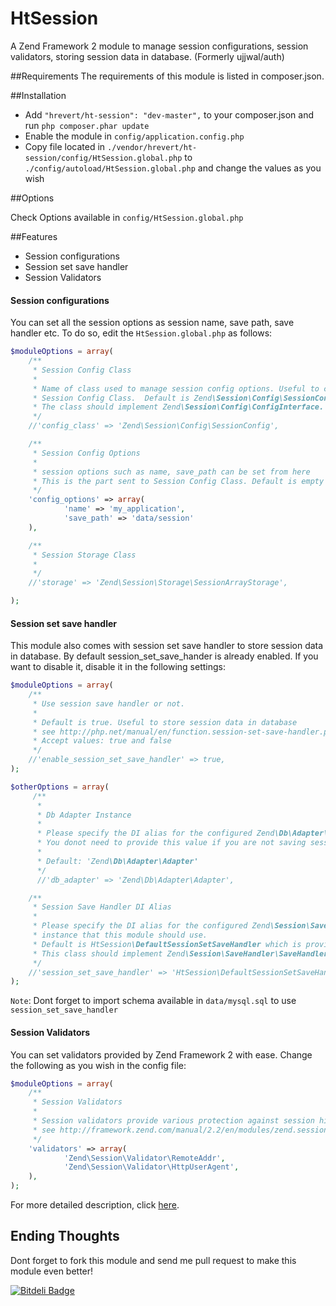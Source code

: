 HtSession
=========

A Zend Framework 2 module to manage session configurations, session validators, storing session data in database. (Formerly ujjwal/auth)

##Requirements
The requirements of this module is listed in composer.json.
 
##Installation
* Add `"hrevert/ht-session": "dev-master",` to your composer.json and run `php composer.phar update`
* Enable the module in `config/application.config.php`
* Copy file located in `./vendor/hrevert/ht-session/config/HtSession.global.php` to `./config/autoload/HtSession.global.php` and change the values as you wish

##Options

Check Options available in `config/HtSession.global.php`

##Features
* Session configurations
* Session set save handler
* Session Validators

#### Session configurations

You can set all the session options as session name, save path, save handler etc.
To do so, edit the `HtSession.global.php` as follows:

```php
$moduleOptions = array(
    /**
     * Session Config Class
     *
     * Name of class used to manage session config options. Useful to create your own
     * Session Config Class.  Default is Zend\Session\Config\SessionConfig.
     * The class should implement Zend\Session\Config\ConfigInterface.
     */
    //'config_class' => 'Zend\Session\Config\SessionConfig',

    /**
     * Session Config Options
     *
     * session options such as name, save_path can be set from here
     * This is the part sent to Session Config Class. Default is empty array.
     */
    'config_options' => array(
            'name' => 'my_application',
            'save_path' => 'data/session'
    ),

    /**
     * Session Storage Class
     *
     */
    //'storage' => 'Zend\Session\Storage\SessionArrayStorage',

);
```


#### Session set save handler

This module also comes with session set save handler to store session data in database.
By default session_set_save_hander is already enabled. If you want to disable it, disable it in the following settings:

```php
$moduleOptions = array(
    /**
     * Use session save handler or not.
     * 
     * Default is true. Useful to store session data in database
     * see http://php.net/manual/en/function.session-set-save-handler.php
     * Accept values: true and false
     */
    //'enable_session_set_save_handler' => true,
);

$otherOptions = array(
     /**
      *
      * Db Adapter Instance
      *
      * Please specify the DI alias for the configured Zend\Db\Adapter\Adapter instance that this module should use.
      * You donot need to provide this value if you are not saving session data in database
      *
      * Default: 'Zend\Db\Adapter\Adapter'
      */
      //'db_adapter' => 'Zend\Db\Adapter\Adapter',

    /**
     * Session Save Handler DI Alias
     *
     * Please specify the DI alias for the configured Zend\Session\SaveHandler\SaveHandlerInterface
     * instance that this module should use.
     * Default is HtSession\DefaultSessionSetSaveHandler which is provided by this module.
     * This class should implement Zend\Session\SaveHandler\SaveHandlerInterface
     */
    //'session_set_save_handler' => 'HtSession\DefaultSessionSetSaveHandler'
);
```


`Note`: Dont forget to import schema available in `data/mysql.sql` to use `session_set_save_handler`

#### Session Validators

You can set validators provided by Zend Framework 2 with ease.
Change the following as you wish in the config file:

```php
$moduleOptions = array(
    /**
     * Session Validators
     *
     * Session validators provide various protection against session hijacking.
     * see http://framework.zend.com/manual/2.2/en/modules/zend.session.validator.html for more details
     */
    'validators' => array(
            'Zend\Session\Validator\RemoteAddr',
            'Zend\Session\Validator\HttpUserAgent',    
    ),
);

```

For more detailed description, click [here](https://github.com/hrevert/HtSession/blob/master/docs/Session%20Validators.md).

## Ending Thoughts

Dont forget to fork this module and send me pull request to make this module even better!


[![Bitdeli Badge](https://d2weczhvl823v0.cloudfront.net/hrevert/htsession/trend.png)](https://bitdeli.com/free "Bitdeli Badge")

